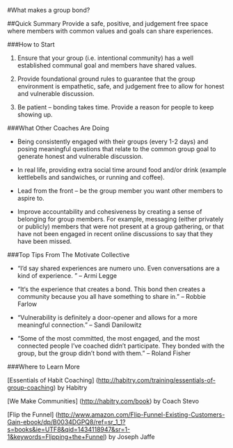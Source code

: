 
#What makes a group bond?

##Quick Summary
Provide a safe, positive, and judgement free space where members with common values and goals can share experiences.

###How to Start

1. Ensure that your group (i.e. intentional community) has a well established communal goal and members have shared values.

2. Provide foundational ground rules to guarantee that the group environment is empathetic, safe, and judgement free to allow for honest and vulnerable discussion.

3. Be patient – bonding takes time. Provide a reason for people to keep showing up.

###What Other Coaches Are Doing

* Being consistently engaged with their groups (every 1-2 days) and posing meaningful questions that relate to the common group goal to generate honest and vulnerable discussion.

* In real life, providing extra social time around food and/or drink (example kettlebells and sandwiches, or running and coffee). 

* Lead from the front – be the group member you want other members to aspire to.

* Improve accountability and cohesiveness by creating a sense of belonging for group members. For example, messaging (either privately or publicly) members that were not present at a group gathering, or that have not been engaged in recent online discussions to say that they have been missed.

###Top Tips From The Motivate Collective

* “I’d say shared experiences are numero uno. Even conversations are a kind of experience. ” – Armi Legge

*  “It‘s the experience that creates a bond. This bond then creates a community because you all have something to share in.” – Robbie Farlow

* “Vulnerability is definitely a door-opener and allows for a more meaningful connection.” – Sandi Danilowitz 

* “Some of the most committed, the most engaged, and the most connected people I’ve coached didn’t participate. They bonded with the group, but the group didn’t bond with them.” – Roland Fisher

###Where to Learn More

[Essentials of Habit Coaching] (http://habitry.com/training/essentials-of-group-coaching) by Habitry

[We Make Communities] (http://habitry.com/book) by Coach Stevo 

[Flip the Funnel] (http://www.amazon.com/Flip-Funnel-Existing-Customers-Gain-ebook/dp/B0034DGPQ8/ref=sr_1_1?s=books&ie=UTF8&qid=1434118947&sr=1-1&keywords=Flipping+the+Funnel) by Joseph Jaffe

